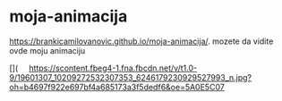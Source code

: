 # moja-animacija

 https://brankicamilovanovic.github.io/moja-animacija/.
mozete da vidite ovde moju animaciju


[](      https://scontent.fbeg4-1.fna.fbcdn.net/v/t1.0-9/19601307_10209272532307353_6246179230929527993_n.jpg?oh=b4697f922e697bf4a685173a3f5dedf6&oe=5A0E5C07

